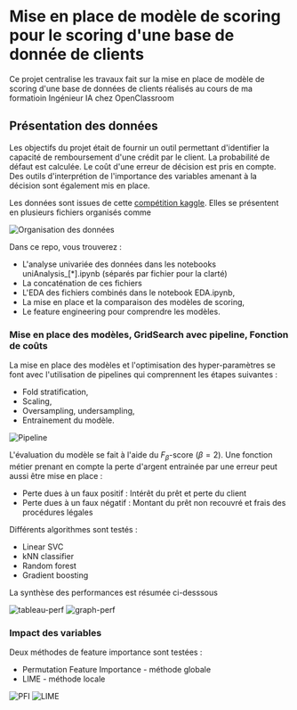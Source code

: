 # Mise en place de modèle de scoring pour le scoring d'une base de donnée de clients

Ce projet centralise les travaux fait sur la mise en place de modèle de scoring d'une base de données de clients réalisés au cours de ma formatioin Ingénieur IA chez OpenClassroom

## Présentation des données

Les objectifs du projet était de fournir un outil permettant d'identifier la capacité de remboursement d'une crédit par le client. La probabilité de défaut est calculée. Le coût d'une erreur de décision est pris en compte. Des outils d'interprétion de l'importance des variables amenant à la décision sont également mis en place.


Les données sont issues de cette [compétition kaggle](https://www.kaggle.com/competitions/home-credit-default-risk). Elles se présentent en plusieurs fichiers organisés comme 

![Organisation des données](https://raw.githubusercontent.com/QuDbo/projet-scoring-ML/main/img/organisation_donnees.png)

Dans ce repo, vous trouverez :
- L'analyse univariée des données dans les notebooks uniAnalysis_[*].ipynb (séparés par fichier pour la clarté)
- La concaténation de ces fichiers
- L'EDA des fichiers combinés dans le notebook EDA.ipynb,
- La mise en place et la comparaison des modèles de scoring,
- Le feature engineering pour comprendre les modèles.

### Mise en place des modèles, GridSearch avec pipeline, Fonction de coûts
La mise en place des modèles et l'optimisation des hyper-paramètres se font avec l'utilisation de pipelines qui comprennent les étapes suivantes :
- Fold stratification,
- Scaling,
- Oversampling, undersampling,
- Entrainement du modèle.

![Pipeline](https://raw.githubusercontent.com/QuDbo/projet-scoring-ML/main/img/pipeline.png)

L'évaluation du modèle se fait à l'aide du $F_\beta$-score ($\beta = 2$). Une fonction métier prenant en compte la perte d'argent entrainée par une erreur peut aussi être mise en place :
- Perte dues à un faux positif : Intérêt du prêt et perte du client
- Perte dues à un faux négatif : Montant du prêt non recouvré et frais des procédures légales

Différents algorithmes sont testés :
- Linear SVC
- kNN classifier
- Random forest
- Gradient boosting

La synthèse des performances est résumée ci-desssous

![tableau-perf](https://raw.githubusercontent.com/QuDbo/projet-scoring-ML/main/img/tableau-perf.png) ![graph-perf](https://raw.githubusercontent.com/QuDbo/projet-scoring-ML/main/img/graph-perf.png)

### Impact des variables

Deux méthodes de feature importance sont testées :
- Permutation Feature Importance - méthode globale
- LIME - méthode locale

![PFI](https://raw.githubusercontent.com/QuDbo/projet-scoring-ML/main/img/PFI.png) ![LIME](https://raw.githubusercontent.com/QuDbo/projet-scoring-ML/main/img/LIME.png)